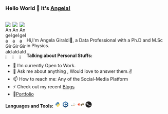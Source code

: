 
### Hello World 👋 It's [Angela!](http://giraldiangela.carrd.co/)

<br/>

<a href="https://www.linkedin.com/in/giraldiangela/">
<img align="left" alt="Angela Giraldi" width="22px" src="https://cdn.jsdelivr.net/npm/simple-icons@v3/icons/linkedin.svg" />
</a>
<a href="https://medium.com/@giraldiangela">
<img align="left" alt="Angela Giraldi" width="22px" src="https://cdn.jsdelivr.net/npm/simple-icons@v3/icons/medium.svg" />
</a>
<a href="https://www.instagram.com/sakigo_09/">
<img align="left" alt="Angela Giraldi" width="22px" src="https://cdn.jsdelivr.net/npm/simple-icons@v3/icons/instagram.svg" />
</a>
<br />

<br />

Hi,I'm Angela Giraldi🙌, a Data Professional with a Ph.D and M.Sc in Physics.

**Talking about Personal Stuffs:**

- 🔭 I’m currently Open to Work.
- 💬 Ask me about anything , Would love to answer them.✌
- 📫 How to reach me: Any of the Social-Media Platform 
- ⚡ Check out my recent [Blogs](https://medium.com/@giraldiangela)
- 📝[Portfolio](http://datawithangela.carrd.co/)


**Languages and Tools:**
<code><img height="20" src="https://raw.githubusercontent.com/github/explore/80688e429a7d4ef2fca1e82350fe8e3517d3494d/topics/python/python.png"></code>
<code><img height="20" src="https://raw.githubusercontent.com/github/explore/80688e429a7d4ef2fca1e82350fe8e3517d3494d/topics/cpp/cpp.png"></code>
<code><img height="20" src="https://raw.githubusercontent.com/github/explore/80688e429a7d4ef2fca1e82350fe8e3517d3494d/topics/mysql/mysql.png"></code>
<code><img height="20" src="https://raw.githubusercontent.com/github/explore/80688e429a7d4ef2fca1e82350fe8e3517d3494d/topics/git/git.png"></code>
<code><img height="20" src="https://raw.githubusercontent.com/github/explore/80688e429a7d4ef2fca1e82350fe8e3517d3494d/topics/terminal/terminal.png"></code>
